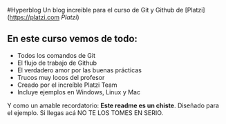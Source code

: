 #Hyperblog
Un blog increible para el curso de Git y Github de [Platzi](https://platzi.com *Platzi*)

## En este curso vemos de todo:
* Todos los comandos de Git
* El flujo de trabajo de Github
* El verdadero amor por las buenas prácticas
* Trucos muy locos del profesor
* Creado por el increíble Platzi Team
* Incluye ejemplos en Windows, Linux y Mac

Y como un amable recordatorio: **Este readme es un chiste**. Diseñado para el ejemplo. Si llegas acá NO TE LOS TOMES EN SERIO.